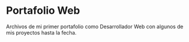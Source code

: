 # Portafolio Web
Archivos de mi primer portafolio como Desarrollador Web con algunos de mis proyectos hasta la fecha. 
